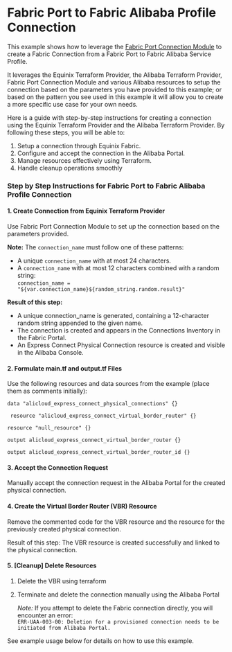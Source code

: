 # Fabric Port to Fabric Alibaba Profile Connection

This example shows how to leverage the [Fabric Port Connection Module](https://registry.terraform.io/modules/equinix/fabric/equinix/latest/submodules/port-connection)
to create a Fabric Connection from a Fabric Port to Fabric Alibaba Service Profile.

It leverages the Equinix Terraform Provider, the Alibaba Terraform Provider, Fabric Port Connection
Module and various Alibaba resources to setup the connection based on the parameters you have provided to this example; or based on the pattern
you see used in this example it will allow you to create a more specific use case for your own needs.

Here is a guide with step-by-step instructions for creating a connection using the Equinix Terraform Provider and the Alibaba Terraform Provider.
By following these steps, you will be able to:

1. Setup a connection through Equinix Fabric.
2. Configure and accept the connection in the Alibaba Portal.
3. Manage resources effectively using Terraform.
4. Handle cleanup operations smoothly

### Step by Step Instructions for Fabric Port to Fabric Alibaba Profile Connection

#### 1. Create Connection from Equinix Terraform Provider

Use Fabric Port Connection Module to set up the connection based on the parameters provided.

**Note:** The `connection_name` must follow one of these patterns:
* A unique `connection_name` with at most 24 characters.
* A `connection_name` with at most 12 characters combined with a random string:  
  `connection_name = "${var.connection_name}${random_string.random.result}"`

**Result of this step:**
* A unique connection_name is generated, containing a 12-character random string appended to the given name.
* The connection is created and appears in the Connections Inventory in the Fabric Portal.
* An Express Connect Physical Connection resource is created and visible in the Alibaba Console.

#### 2. Formulate main.tf and output.tf Files
Use the following resources and data sources from the example (place them as comments initially):

`data "alicloud_express_connect_physical_connections" {}`

` resource "alicloud_express_connect_virtual_border_router" {}`

`resource "null_resource" {}`

`output alicloud_express_connect_virtual_border_router {}`

`output alicloud_express_connect_virtual_border_router_id {}`

#### 3. Accept the Connection Request
Manually accept the connection request in the Alibaba Portal for the created physical connection.

#### 4. Create the Virtual Border Router (VBR) Resource
Remove the commented code for the VBR resource and the resource for the previously created physical connection.

Result of this step:
The VBR resource is created successfully and linked to the physical connection.

#### 5. [Cleanup] Delete Resources
1. Delete the VBR using terraform
2. Terminate and delete the connection manually using the Alibaba Portal

   *Note:* If you attempt to delete the Fabric connection directly, you will encounter an error:  
   `ERR-UAA-003-00: Deletion for a provisioned connection needs to be initiated from Alibaba Portal.`


See example usage below for details on how to use this example.

<!-- BEGIN_TF_DOCS -->

<!-- END_TF_DOCS -->

